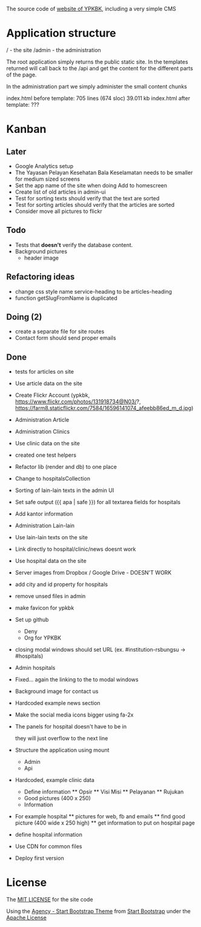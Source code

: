 The source code of [website of YPKBK](http://ypkbksite.herokuapp.com), including a very simple CMS

# Application structure
/ - the site
/admin - the administration

The root application simply returns the public static site. In the templates returned will call back to the /api and get the content for the different parts of the page.

In the administration part we simply administer the small content chunks

index.html before template: 705 lines (674 sloc)  39.011 kb
index.html after  template: ???



# Kanban
## Later
* Google Analytics setup
* The Yayasan Pelayan Kesehatan Bala Keselamatan needs to be smaller for medium sized screens
* Set the app name of the site when doing Add to homescreen
* Create list of old articles in admin-ui
* Test for sorting texts should verify that the text are sorted
* Test for sorting articles should verify that the articles are sorted
* Consider move all pictures to flickr

## Todo
* Tests that **doesn't** verify the database content.
* Background pictures
	* header image

## Refactoring ideas
* change css style name service-heading to be articles-heading
* function getSlugFromName is duplicated

## Doing (2)
* create a separate file for site routes
* Contact form should send proper emails


## Done
* tests for articles on site
* Use article data on the site
* Create Flickr Account (ypkbk, https://www.flickr.com/photos/131918734@N03/?, https://farm8.staticflickr.com/7584/16596141074_afeebb86ed_m_d.jpg)
* Administration Article
* Administration Clinics
* Use clinic data on the site
* created one test helpers
* Refactor lib (render and db) to one place
* Change to hospital*s*Collection
* Sorting of lain-lain texts in the admin UI
* Set safe output ({{ apa | safe }}) for all textarea fields for hospitals
* Add kantor information
* Administration Lain-lain
* Use lain-lain texts on the site
* Link directly to hospital/clinic/news doesnt work
* Use hospital data on the site
* Server images from Dropbox / Google Drive - DOESN'T WORK
* add city and id property for hospitals
* remove unsed files in admin
* make favicon for ypkbk
* Set up github
	* Deny
	* Org for YPKBK
* closing modal windows should set URL (ex. #institution-rsbungsu -> #hospitals)
* Admin hospitals
* Fixed... again the linking to the to modal windows
* Background image for contact us
* Hardcoded example news section
* Make the social media icons bigger using fa-2x
* The panels for hospital doesn't have to be in <div class="row"></div> they will just overflow to the next line
* Structure the application using mount
	* Admin
	* Api

* Hardcoded, example clinic data
	* Define information
	** Opsir
	** Visi Misi
	** Pelayanan
	** Rujukan
	* Good pictures (400 x 250)
	* Information
* For example hospital
** pictures for web, fb and emails
** find good picture (400 wide x 250 high)
** get information to put on hospital page
* define hospital information
* Use CDN for common files
* Deploy first version


# License
The [MIT LICENSE](LICENSE) for the site code

Using the [Agency - Start Bootstrap Theme](http://startbootstrap.com/template-overviews/agency/) from [Start Bootstrap](http://startbootstrap.com) under the [Apache License](/public/LICENSE)
